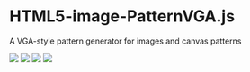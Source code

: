 HTML5-image-PatternVGA.js
=========================

A VGA-style pattern generator for images and canvas patterns

![](//screenshot_01.png)
![](//screenshot_02.png)
![](//screenshot_03.png)
![](//screenshot_04.png)
